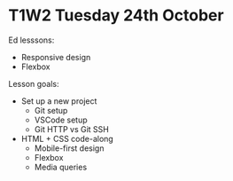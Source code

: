 # T1W2 Tuesday 24th October

Ed lesssons:

- Responsive design
- Flexbox

Lesson goals:

- Set up a new project
    - Git setup
    - VSCode setup
    - Git HTTP vs Git SSH
- HTML + CSS code-along
    - Mobile-first design
    - Flexbox
    - Media queries